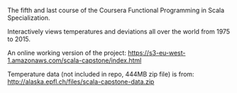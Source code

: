 The fifth and last course of the Coursera Functional Programming in Scala Specialization.

Interactively views temperatures and deviations all over the world from 1975 to 2015.

An online working version of the project:
https://s3-eu-west-1.amazonaws.com/scala-capstone/index.html

Temperature data (not included in repo, 444MB zip file) is from: http://alaska.epfl.ch/files/scala-capstone-data.zip